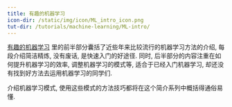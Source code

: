 ```yaml
---
title: 有趣的机器学习
icon-dir: /static/img/icon/ML_intro_icon.png
tut-dir: /tutorials/machine-learning/ML-intro/
---
```

<a href="{{page.tut-dir}}">有趣的机器学习</a>
里的前半部分囊括了近些年来比较流行的机器学习方法的介绍, 每段介绍简洁精炼, 没有废话, 是快速入门的好途径.
同时, 后半部分的内容注重在如何提升机器学习的效率, 调整机器学习的模式等, 适合于已经入门机器学习,
却还没有找到好方法去运用机器学习的同学们.

介绍机器学习模式, 使用这些模式的方法技巧都将在这个简介系列中概括得通俗易懂.